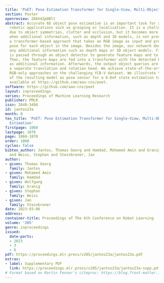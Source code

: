 ```yaml
---
title: 'PoET: Pose Estimation Transformer for Single-View, Multi-Object 6D Pose Estimation'
section: Poster
openreview: ZAbh4Zp0Blt
abstract: Accurate 6D object pose estimation is an important task for a variety of
  robotic applications such as grasping or localization. It is a challenging task
  due to object symmetries, clutter and occlusion, but it becomes more challenging
  when additional information, such as depth and 3D models, is not provided. We present
  a transformer-based approach that takes an RGB image as input and predicts a 6D
  pose for each object in the image. Besides the image, our network does not require
  any additional information such as depth maps or 3D object models. First, the image
  is passed through an object detector to generate feature maps and to detect objects.
  Then, the feature maps are fed into a transformer with the detected bounding boxes
  as additional information. Afterwards, the output object queries are processed by
  a separate translation and rotation head. We achieve state-of-the-art results for
  RGB-only approaches on the challenging YCB-V dataset. We illustrate the suitability
  of the resulting model as pose sensor for a 6-DoF state estimation task. Code is
  available at https://github.com/aau-cns/poet.
software: https://github.com/aau-cns/poet
layout: inproceedings
series: Proceedings of Machine Learning Research
publisher: PMLR
issn: 2640-3498
id: jantos23a
month: 0
tex_title: 'PoET: Pose Estimation Transformer for Single-View, Multi-Object 6D Pose
  Estimation'
firstpage: 1060
lastpage: 1070
page: 1060-1070
order: 1060
cycles: false
bibtex_author: Jantos, Thomas Georg and Hamdad, Mohamed Amin and Granig, Wolfgang
  and Weiss, Stephan and Steinbrener, Jan
author:
- given: Thomas Georg
  family: Jantos
- given: Mohamed Amin
  family: Hamdad
- given: Wolfgang
  family: Granig
- given: Stephan
  family: Weiss
- given: Jan
  family: Steinbrener
date: 2023-03-06
address:
container-title: Proceedings of The 6th Conference on Robot Learning
volume: '205'
genre: inproceedings
issued:
  date-parts:
  - 2023
  - 3
  - 6
pdf: https://proceedings.mlr.press/v205/jantos23a/jantos23a.pdf
extras:
- label: Supplementary PDF
  link: https://proceedings.mlr.press/v205/jantos23a/jantos23a-supp.pdf
# Format based on Martin Fenner's citeproc: https://blog.front-matter.io/posts/citeproc-yaml-for-bibliographies/
---
```

